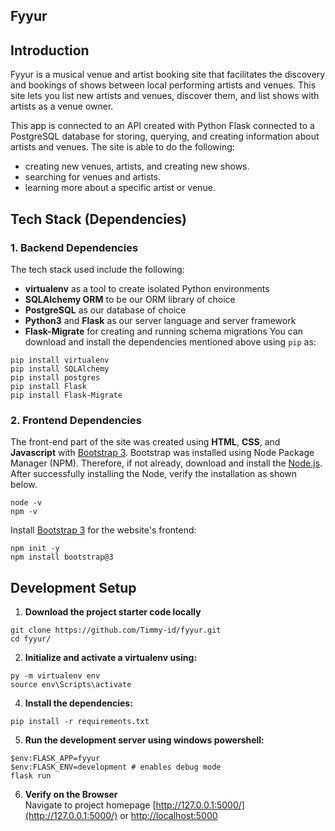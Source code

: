 Fyyur
-----

## Introduction

Fyyur is a musical venue and artist booking site that facilitates the discovery and bookings of shows between local performing artists and venues. This site lets you list new artists and venues, discover them, and list shows with artists as a venue owner.

This app is connected to an API created with Python Flask connected to a PostgreSQL database for storing, querying, and creating information about artists and venues. The site is able to do the following:

* creating new venues, artists, and creating new shows.
* searching for venues and artists.
* learning more about a specific artist or venue.

## Tech Stack (Dependencies)

### 1. Backend Dependencies
The tech stack used include the following:
 * **virtualenv** as a tool to create isolated Python environments
 * **SQLAlchemy ORM** to be our ORM library of choice
 * **PostgreSQL** as our database of choice
 * **Python3** and **Flask** as our server language and server framework
 * **Flask-Migrate** for creating and running schema migrations
You can download and install the dependencies mentioned above using `pip` as:
```
pip install virtualenv
pip install SQLAlchemy
pip install postgres
pip install Flask
pip install Flask-Migrate
```

### 2. Frontend Dependencies
The front-end part of the site was created using **HTML**, **CSS**, and **Javascript** with [Bootstrap 3](https://getbootstrap.com/docs/3.4/customize/). Bootstrap was installed using Node Package Manager (NPM). Therefore, if not already, download and install the [Node.js](https://nodejs.org/en/download/). After successfully installing the Node, verify the installation as shown below.
```
node -v
npm -v
```
Install [Bootstrap 3](https://getbootstrap.com/docs/3.3/getting-started/) for the website's frontend:
```
npm init -y
npm install bootstrap@3
```

## Development Setup
1. **Download the project starter code locally**
```
git clone https://github.com/Timmy-id/fyyur.git
cd fyyur/ 
```

2. **Initialize and activate a virtualenv using:**
```
py -m virtualenv env
source env\Scripts\activate
```

4. **Install the dependencies:**
```
pip install -r requirements.txt
```

5. **Run the development server using windows powershell:**
```
$env:FLASK_APP=fyyur
$env:FLASK_ENV=development # enables debug mode
flask run
```

6. **Verify on the Browser**<br>
Navigate to project homepage [http://127.0.0.1:5000/](http://127.0.0.1:5000/) or [http://localhost:5000](http://localhost:5000) 

